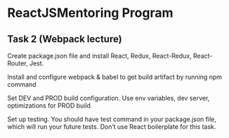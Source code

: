 # ReactJSMentoring Program
## Task 2 (Webpack lecture)

Create package.json file and install React, Redux, React-Redux, React-Router, Jest.

Install and configure webpack & babel to get build artifact by running npm command

Set DEV and PROD build configuration. Use env variables, dev server, optimizations for PROD build

Set up testing. You should have test command in your package.json file, which will run your future tests. Don’t use React boilerplate for this task.
